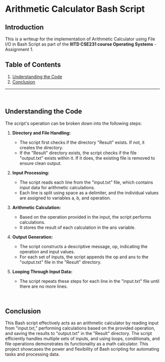 # Arithmetic Calculator Bash Script

## Introduction
This is a writeup for the implementation of Arithmetic Calculator using File I/O in Bash Script as part of the **IIITD CSE231 course Operating Systems** - Assignment 1.

## Table of Contents
1. [Understanding the Code](#understanding-the-code)
2. [Conclusion](#conclusion)

---
<br />

## Understanding the Code

The script's operation can be broken down into the following steps:

1. **Directory and File Handling:**
   - The script first checks if the directory "Result" exists. If not, it creates the directory.
   - If the "Result" directory exists, the script checks if the file "output.txt" exists within it. If it does, the existing file is removed to ensure clean output.

2. **Input Processing:**
   - The script reads each line from the "input.txt" file, which contains input data for arithmetic calculations.
   - Each line is split using space as a delimiter, and the individual values are assigned to variables a, b, and operation.

3. **Arithmetic Calculation:**
   - Based on the operation provided in the input, the script performs calculations.
   - It stores the result of each calculation in the ans variable.

4. **Output Generation:**
   - The script constructs a descriptive message, op, indicating the operation and input values.
   - For each set of inputs, the script appends the op and ans to the "output.txt" file in the "Result" directory.

5. **Looping Through Input Data:**
   - The script repeats these steps for each line in the "input.txt" file until there are no more lines.

<br />

## Conclusion

This Bash script effectively acts as an arithmetic calculator by reading input from "input.txt," performing calculations based on the provided operation, and saving the results to "output.txt" in the "Result" directory. The script efficiently handles multiple sets of inputs, and using loops, conditionals, and file operations demonstrates its functionality as a math calculator. This project showcases the power and flexibility of Bash scripting for automating tasks and processing data.
